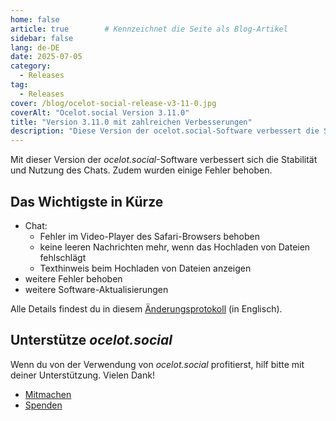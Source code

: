 ```yaml
---
home: false
article: true        # Kennzeichnet die Seite als Blog-Artikel
sidebar: false
lang: de-DE
date: 2025-07-05
category:
  - Releases
tag:
  - Releases
cover: /blog/ocelot-social-release-v3-11-0.jpg
coverAlt: "Ocelot.social Version 3.11.0"
title: "Version 3.11.0 mit zahlreichen Verbesserungen"
description: "Diese Version der ocelot.social-Software verbessert die Stabilität und Nutzung des Chats und behebt einige Fehler."
---
```


Mit dieser Version der *ocelot.social*-Software verbessert sich die Stabilität und Nutzung des Chats.
Zudem wurden einige Fehler behoben.

## Das Wichtigste in Kürze

- Chat:
  - Fehler im Video-Player des Safari-Browsers behoben
  - keine leeren Nachrichten mehr, wenn das Hochladen von Dateien fehlschlägt
  - Texthinweis beim Hochladen von Dateien anzeigen
- weitere Fehler behoben
- weitere Software-Aktualisierungen

Alle Details findest du in diesem [Änderungsprotokoll](https://github.com/Ocelot-Social-Community/Ocelot-Social/releases/tag/3.11.0) (in Englisch).

## Unterstütze *ocelot.social*

Wenn du von der Verwendung von *ocelot.social* profitierst, hilf bitte mit deiner Unterstützung.
Vielen Dank!

- [Mitmachen](/de/contribute/)
- [Spenden](/de/donate/)
